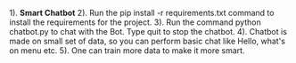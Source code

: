 1). **Smart Chatbot** 
2). Run the     pip install -r requirements.txt          command to install the requirements for the project. 
3). Run the command       python chatbot.py       to chat with the Bot. Type quit to stop the chatbot. 
4). Chatbot is made on small set of data, so you can perform basic chat like Hello, what's on menu etc.
5). One can train more data to make it more smart.
